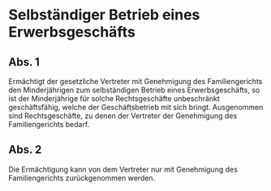 # Selbständiger Betrieb eines Erwerbsgeschäfts



## Abs. 1

 Ermächtigt der gesetzliche Vertreter mit Genehmigung des Familiengerichts den Minderjährigen zum selbständigen Betrieb eines Erwerbsgeschäfts, so ist der Minderjährige für solche Rechtsgeschäfte unbeschränkt geschäftsfähig, welche der Geschäftsbetrieb mit sich bringt. Ausgenommen sind Rechtsgeschäfte, zu denen der Vertreter der Genehmigung des Familiengerichts bedarf.

## Abs. 2

 Die Ermächtigung kann von dem Vertreter nur mit Genehmigung des Familiengerichts zurückgenommen werden. 


